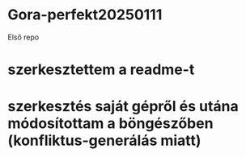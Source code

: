 # Gora-perfekt20250111
Első repo
# szerkesztettem a readme-t
# szerkesztés saját gépről és utána módosítottam a böngészőben (konfliktus-generálás miatt)
